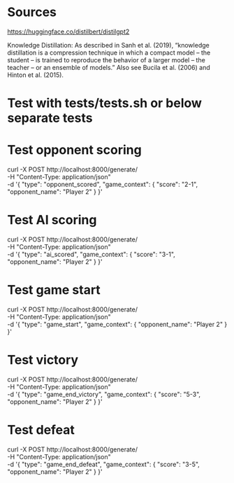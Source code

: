# Sources
https://huggingface.co/distilbert/distilgpt2

Knowledge Distillation: As described in Sanh et al. (2019), “knowledge distillation is a compression technique in which a compact model – the student – is trained to reproduce the behavior of a larger model – the teacher – or an ensemble of models.” Also see Bucila et al. (2006) and Hinton et al. (2015).

# Test with tests/tests.sh or below separate tests

# Test opponent scoring
curl -X POST http://localhost:8000/generate/ \
-H "Content-Type: application/json" \
-d '{
    "type": "opponent_scored",
    "game_context": {
        "score": "2-1",
        "opponent_name": "Player 2"
    }
}'

# Test AI scoring
curl -X POST http://localhost:8000/generate/ \
-H "Content-Type: application/json" \
-d '{
    "type": "ai_scored",
    "game_context": {
        "score": "3-1",
        "opponent_name": "Player 2"
    }
}'

# Test game start
curl -X POST http://localhost:8000/generate/ \
-H "Content-Type: application/json" \
-d '{
    "type": "game_start",
    "game_context": {
        "opponent_name": "Player 2"
    }
}'

# Test victory
curl -X POST http://localhost:8000/generate/ \
-H "Content-Type: application/json" \
-d '{
    "type": "game_end_victory",
    "game_context": {
        "score": "5-3",
        "opponent_name": "Player 2"
    }
}'

# Test defeat
curl -X POST http://localhost:8000/generate/ \
-H "Content-Type: application/json" \
-d '{
    "type": "game_end_defeat",
    "game_context": {
        "score": "3-5",
        "opponent_name": "Player 2"
    }
}'
